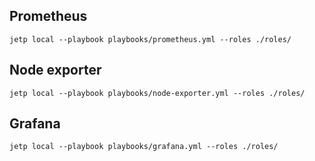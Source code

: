 ## Prometheus

```jetp local --playbook playbooks/prometheus.yml --roles ./roles/```

## Node exporter
```jetp local --playbook playbooks/node-exporter.yml --roles ./roles/```

## Grafana
```jetp local --playbook playbooks/grafana.yml --roles ./roles/```